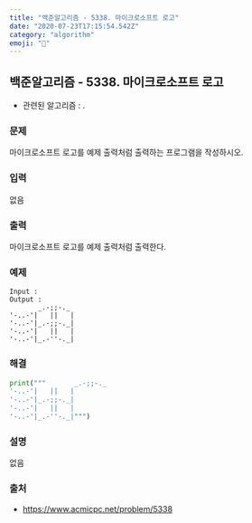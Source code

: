 ```yaml
---
title: "백준알고리즘 - 5338. 마이크로소프트 로고"
date: "2020-07-23T17:15:54.542Z"
category: "algorithm"
emoji: "📰"
---
```


## 백준알고리즘 - 5338. 마이크로소프트 로고

- 관련된 알고리즘 : .

### 문제

마이크로소프트 로고를 예제 출력처럼 출력하는 프로그램을 작성하시오.

### 입력

없음

### 출력

마이크로소프트 로고를 예제 출력처럼 출력한다.

### 예제

```
Input : 
Output : 
       _.-;;-._
'-..-'|   ||   |
'-..-'|_.-;;-._|
'-..-'|   ||   |
'-..-'|_.-''-._|
```

### 해결

```python
print("""       _.-;;-._
'-..-'|   ||   |
'-..-'|_.-;;-._|
'-..-'|   ||   |
'-..-'|_.-''-._|""")
```

### 설명

없음

### 출처

- https://www.acmicpc.net/problem/5338
